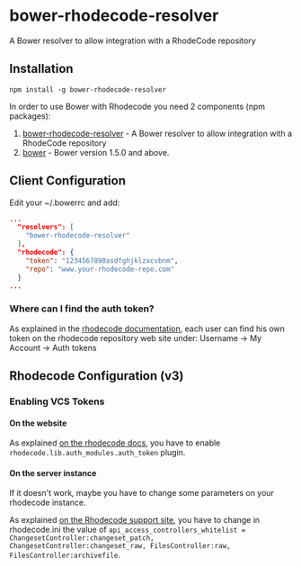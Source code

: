 # bower-rhodecode-resolver
A Bower resolver to allow integration with a RhodeCode repository

## Installation

`npm install -g bower-rhodecode-resolver`

In order to use Bower with Rhodecode you need 2 components (npm packages):

1. [bower-rhodecode-resolver](https://www.npmjs.com/package/bower-rhodecode-resolver) - A Bower resolver to allow integration with a RhodeCode repository
2. [bower](https://www.npmjs.com/package/bower) - Bower version 1.5.0 and above.

## Client Configuration
Edit your ~/.bowerrc and add:

```json
...
  "resolvers": [
    "bower-rhodecode-resolver"
  ],
  "rhodecode": {
  	"token": "1234567890asdfghjklzxcvbnm",
  	"repo": "www.your-rhodecode-repo.com"
  }
...
```

### Where can I find the auth token?
As explained in the [rhodecode documentation](https://docs.rhodecode.com/RhodeCode-Enterprise/auth/token-auth.html#creating-tokens), each user can find his own token on the rhodecode repository web site under: Username -> My Account -> Auth tokens

## Rhodecode Configuration (v3)

### Enabling VCS Tokens
#### On the website
As explained [on the rhodecode docs](https://docs.rhodecode.com/RhodeCode-Enterprise/auth/token-auth.html), you have to enable `rhodecode.lib.auth_modules.auth_token` plugin.

#### On the server instance
If it doesn't work, maybe you have to change some parameters on your rhodecode instance. 

As explained [on the Rhodecode support site](https://rhodecode.tenderapp.com/help/discussions/problems/9368-authentication-via-token-not-working), you have to change in rhodecode.ini the value of 
`api_access_controllers_whitelist = ChangesetController:changeset_patch, ChangesetController:changeset_raw, FilesController:raw, FilesController:archivefile`.